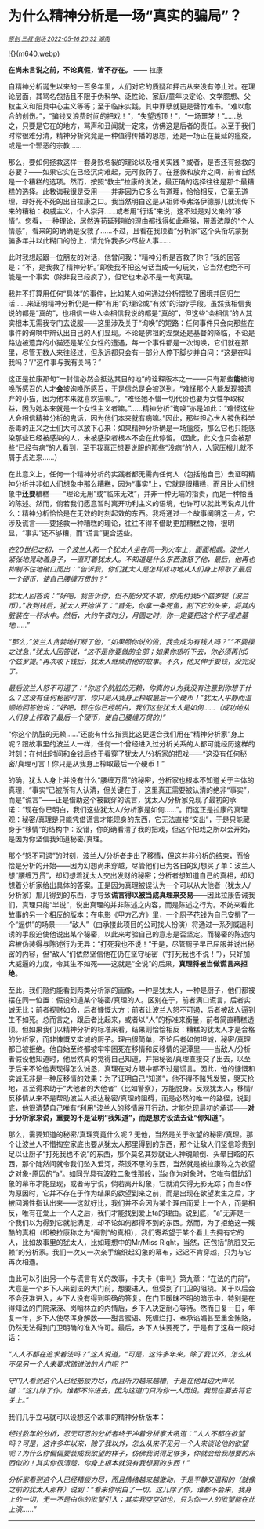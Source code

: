 # 为什么精神分析是一场“真实的骗局”？

<sup>*[原创 三叔 倒场 2022-05-16 20:32 湖南](https://mp.weixin.qq.com/s/TGrVIoaYQL-JZ02rOUfilQ)*</sup>

!{}(m640.webp)

**在尚未言说之前，不论真假，皆不存在。** —— 拉康

自精神分析诞生以来的一百多年里，人们对它的质疑和抨击从来没有停止过。在理论层面，其骂名包括且不限于伪科学、泛性论、家庭/童年决定论、文学臆想、父权主义和阳具中心主义等等；至于临床实践，其中罪孽就更是罄竹难书。“难以愈合的创伤。”，“骗钱又浪费时间的把戏！”，“失望透顶！”，“一场噩梦！”……总之，只要是它在的地方，骂声和丑闻就一定来，仿佛这是后者的责任。以至于我们时常很难分清，精神分析究竟是一种值得传播的思想，还是一场正在蔓延的瘟疫，或是一个邪恶的宗教……

那么，要如何拯救这样一套身败名裂的理论以及相关实践？或者，是否还有拯救的必要？——如果它实在已经沉疴难起，无可救药了。在拯救和放弃之间，前者自然是一个糟糕的选项。然而，按照“教主”拉康的说法，最正确的选择往往是那个最糟糕的选择。此教诲我很是受用——并非因为它多么有道理，恰恰相反，它毫无道理，却好死不死的出自拉康之口。我当然明白这是从祖师爷弗洛伊德那儿就流传下来的糟粕：权威主义，个人崇拜……或者用“行话”来说，这不过是对父亲的“移情”。您看，一种理论，居然连苟延残喘的理由都找得如此牵强，带着浓厚的“个人情感”，看来的的确确是没救了……不过，且看在我顶着“分析家”这个头衔坑蒙拐骗多年并以此糊口的份上，请允许我多少尽些人事……

此时我想起跟一位朋友的对话，他曾问我：“精神分析是否救了你？”我的回答是：“不，是我救了精神分析。”即使我不把这句话当成一句玩笑，它当然也绝不可能是一个事实（除非我已经疯了），但它也未必不是一句真理。

我并不打算用任何“具体”的事件，比如某人如何通过分析摆脱了困境并回归生活……来证明精神分析仍是一种“有用”的理论或“有效”的治疗手段。虽然我相信我说的都是“真的”，也相信一些人会相信我说的都是“真的”，但这些“会相信”的人其实根本无需我专门去说服——这里涉及关于“询唤”的短路：任何事件只会向那些在事件的询唤中辨认出自己的人们显现。不论是佛祖的涅槃还是基督的降临，不论是路边被遗弃的小猫还是某位女性的遭遇，每一个事件都是一次询唤，它们就在那里，尽管无数人来往经过，但永远都只会有一部分人停下脚步并自问：“这是在叫我吗？”/“这件事与我有关吗？”

这正是拉康那句“一封信必然会抵达其目的地”的诠释版本之一——只有那些**能**被询唤所感召的人才**会**被询唤所感召，于是信总是会被送到。“难怪那个人能发现被遗弃的小猫，因为他本来就喜欢猫嘛。”，“难怪她不惜一切代价也要为女性争取权益，因为她本来就是一个女性主义者嘛。”……精神分析“询唤”亦是如此：“难怪这些人会相信精神分析的鬼话，因为他们本来就有病嘛。”因此，那些担心世人被伪科学荼毒的正义之士们大可以放下心来：如果精神分析确是一场瘟疫，那么它也只能感染那些已经被感染的人，未被感染者根本不会在此停留。（因此，此文也只会被那些“已经有病”的人看到，至于我真正想要说服的那些“没病”的人，人家压根儿就不屑于点进来……）

在此意义上，任何一个精神分析的实践者都无需向任何人（包括他自己）去证明精神分析并非如人们想象中那么糟糕，因为“事实”上，它就是很糟糕，而且比人们想象中**还要**糟糕——“理论无用”或“临床无效”，并非一种无端的指责，而是一种恰当的陈述。然而，倘若我们愿意暂时离开功利主义的语境，也许可以就此再说点儿什么：精神分析恰恰是在无效的时刻起效的东西。我将通过一个故事阐明这一点，它涉及谎言——要拯救一种糟糕的理论，往往不得不借助更加糟糕之物，很明显，“事实”还不够糟，而“谎言”更合适些。

*在20世纪之初，一个波兰人和一个犹太人坐在同一列火车上，面面相觑。波兰人紧张地晃动着身子，一直盯着犹太人。不知道是什么东西激怒了他，最后，他再也抑制不住地破口而出：“告诉我，你们犹太人是怎样成功地从人们身上榨取了最后一个硬币，使自己腰缠万贯的？”*

*犹太人回答说：“好吧，我告诉你，但不能分文不取，你先付我5个兹罗提（波兰币）。”收到钱后，犹太人开始讲了：“首先，你拿一条死鱼，割下它的头来，将其内脏装在一杯水中。然后，大约午夜时分，月圆之时，你一定要把这个杯子埋进墓地……”*

*“那么，”波兰人贪婪地打断了他，“如果照你说的做，我会成为有钱人吗？”“不要操之过急，”犹太人回答说，“这不是你要做的全部；如果你想听下去，你必须再付5个兹罗提。”再次收下钱后，犹太人继续讲他的故事。不久，他又伸手要钱，没完没了。*

*最后波兰人怒不可遏了：“你这个肮脏的无赖，你真的认为我没有注意到你想干什么？这没有任何秘密可言，你只是从我身上榨取最后一个硬币！”犹太人平静而温顺地回答他说：“好吧，现在你已经明白，我们这些犹太人是如何……（成功地从人们身上榨取了最后一个硬币，使自己腰缠万贯的）”*

“你这个肮脏的无赖……”还能有什么指责比这更适合我们用在“精神分析家”身上呢？跟故事里的波兰人一样，任何一个曾经进入过分析关系的人都可能经历这样的时刻：在付出时间和金钱后终于看穿了犹太人/分析家的把戏——“这没有任何秘密/真理可言！你只是从我身上榨取最后一个硬币！”

的确，犹太人身上并没有什么“腰缠万贯”的秘密，分析家也根本不知道关于主体的真理，“事实”已被所有人认清，但关键在于，这里真正需要被认清的绝非“事实”，而是“谎言”——正是借助这个被戳穿的谎言，犹太人/分析家兑现了最初的承诺：“现在你已明白，我们这些犹太人/分析家是如何……”。而这正是拉康的真理观：秘密/真理是只能凭借谎言才能现身的东西，它无法直接“交出”，于是只能藏身于“移情”的结构中：没错，你的确看清了我的把戏，但这个把戏之所以会开始，是因为你坚信我知道秘密/真理。

那个“怒不可遏”的时刻，波兰人/分析者走出了移情，但这并非分析的结束，而恰恰是分析的开始——因为幻想尚未穿越，尽管他们已为各自的幻想买了单：波兰人想“腰缠万贯”，却幻想着犹太人交出发财的秘密；分析者想知道自己的真相，却幻想着分析家给出具体的答案。正是因为真理被误认为一个可以从大他者（犹太人/分析家）那儿得到的东西，才导致**谎言得以被当成真理来交易**——因此拉康告诫我们，真理只能“半说”，说出真理的并非陈述之内容，而是陈述之行为。不妨来看此故事的另一个相反的版本：在电影《甲方乙方》里，一个厨子花钱为自己安排了一个“逼供”的场景——“敌人”（由承接此项目的公司找人扮演）将通过一系列威逼利诱的手段迫使他说出某个秘密，以此来考验自己的意志是否坚定。而秘密的陈述内容被伪装得与陈述行为无异：“打死我也不说！”于是，尽管厨子早已屈服并说出秘密的内容，但“敌人”们依然坚信他在仍在坚守秘密（“打死我也不说！”），只好加大威逼的力度，令其生不如死——这就是“全说”的后果，**真理将被当做谎言来拒绝**。

至此，我们隐约能看到两类分析家的画像，一种是犹太人，一种是厨子，他们都被摆在同一位置：假设知道某个秘密/真理的人。区别在于，前者满口谎言，后者实诚无比；前者视财如命，后者慷慨大方；前者让波兰人怒不可遏，后者被敌人逼到生不如死。总而言之，跟后者比起来，或者以“人”的标准来衡量，前者简直糟糕透顶。但如果我们以精神分析的标准来看，结果则恰恰相反：糟糕的犹太人才是合格的分析家，而非慷慨又实诚的厨子。理由很简单，不论后者如何坦诚，秘密/真理都已被拒绝。他自始至终都被牢牢困死在移情和反移情的泥潭里——当敌人/分析者假设他知道时，他居然真的觉得自己知道，并把秘密/真理直接交了出去，以至于后来不论他表现得怎么诚恳，真理在对方眼中都不过是谎言。因此，他的慷慨和实诚无非是一种反移情的效果：为了证明自己“知道”，他不得不赌咒发誓，哭天抢地，甚至得求助于“大他者的大他者”（比如警察），方能脱身。反观犹太人，移情/反移情从来不是帮助波兰人抵达秘密/真理的阻碍，而是必然的唯一的路径，说到底，他很清楚自己唯有“利用”波兰人的移情展开行动，才能兑现最初的承诺——**对于分析家来说，重要的不是证明“我知道”，而是想方设法去让“你知道”**。

那么，需要知道的秘密/真理究竟什么呢？无他，当然是关于欲望的秘密/真理。那个让波兰人不惜掏空家底也要从犹太人那里得到的东西，那个让敌人们坚信珍贵到足以让厨子“打死我也不说”的东西，那个莫名其妙就让人神魂颠倒、头晕目眩的东西，那个陡然间就令我们坠入爱河，茶饭不思的东西，当然就是被拉康称之为欲望之对象-原因的“a”。如同光具有波粒二象性那般，当a作为对象时，它唯有借助幻象的幕布才能显现，或者毋宁说，倘若离开幻象，它就消失得无影无踪；而当a作为原因时，它并不存在于作为结果的欲望到来之前，而是出现在欲望发生之后，才被回溯性指认出来——这就好比，我们并不会因为某个理由而爱上一个人，而是相反，唯有在爱上一个人之后，我们才能找到爱上ta的理由。说到底，“a”无非是一个我们以为得到它就能满足，却不论如何都得不到的东西。然而，为了拒绝这一残酷的真相（即被拉康称之为“阉割”的真相），我们寄希望于某个看上去拥有它的人，比如故事里的犹太人，比如理想中的Mr/Miss Right，当然，还包括“肮脏又无赖”的分析家。我们一次又一次亲手编织起幻象的幕布，迟迟不肯穿越，只为与它再次相遇。

由此可以引出另一个与谎言有关的故事，卡夫卡《审判》第九章：“在法的门前”，大意是一个乡下人来到法的大门前，想要进入，但受到了门卫的阻挠。关于以后会不会获准进入，乡下人没有得到明确的答复。在门卫暧昧不明的暗示中，特别是在得知法的门院深深、岗哨林立的内情后，乡下人决定耐心等待。然而日复一日，年复一年，乡下人使尽浑身解数——甜言蜜语、死缠烂打、奉承谄媚甚至重金贿赂，仍然无法得到门卫明确的准入许可。最后，乡下人快要死了，于是有了这样一段对话：

*“人人不都在追求着法吗？”这人说道，“可是，这许多年来，除了我以外，怎么从不见另一个人来要求踏进法的大门呢？”*

*守门人看到这个人已经筋疲力尽，而且听力越来越糟，于是在他耳边大声吼道：“这儿除了你，谁都不许进去，因为这道门只为你一人而设。我现在要去将它关上。”*

我们几乎立马就可以设想这个故事的精神分析版本：

*经过数年的分析，忍无可忍的分析者终于冲着分析家大吼道：“人人不都在欲望吗？可是，这许多年以来，除了我以外，怎么从来不见另一个人来谈论他的欲望呢？为什么你偏偏要装成我欲望的样子，仿佛我说得足够多，你就会给我想要的东西似的！其实你很清楚，你身上根本就没有我想要的东西！”*

*分析家看到这个人已经精疲力尽，而且情绪越来越激动，于是平静又温和的（就像之前的犹太人那样）说到：“看来你明白了一切。这儿除了你，谁都不会来，我身上的一切，无一不是由你的欲望引入；其实我空空如也，只为你一人的欲望能在此上演……”*

---------------------------------------------
